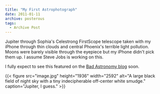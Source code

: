 ```yaml
---
title: "My First Astrophotograph"
date: 2011-01-11
archive: posterous
tags: 
  - Archive Post
---
```


Jupiter through Sophia's Celestrong FirstScope telescope taken with my iPhone through thin clouds and central Phoenix's terrible light pollution. Moons were barely visible through the eyepiece but my iPhone didn't pick them up. I assume Steve Jobs is working on this.

I fully expect to see this featured on the [Bad Astronomy blog][ba] soon.

[ba]: http://www.badastronomy.com/index.html

{{< figure 
	src="image.jpg" 
	height="1936" 
	width="2592" 
	alt="A large black field of night sky with a tiny indecipherable off-center white smudge." 
	caption="Jupiter, I guess." >}}
